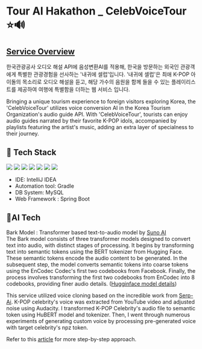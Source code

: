 # Tour AI Hakathon _ CelebVoiceTour ⭐🔊
## [Service Overview](https://youtu.be/d-fdLNISIXE)
한국관광공사 오디오 해설 API에 음성변환AI를 적용해, 한국을 방문하는 외국인 관광객에게 특별한 관광경험을 선사하는 '내귀에 셀럽'입니다. '내귀에 셀럽'은 최애 K-POP 아이돌의 목소리로 오디오 해설을 듣고, 해당 가수의 음원을 함께 들을 수 있는 플레이리스트를 제공하여 여행에 특별함을 더하는 웹 서비스 입니다.  <br>

Bringing a unique tourism experience to foreign visitors exploring Korea, the 'CelebVoiceTour' utilizes voice conversion AI in the Korea Tourism Organization's audio guide API. With 'CelebVoiceTour', tourists can enjoy audio guides narrated by their favorite K-POP idols, accompanied by playlists featuring the artist's music, adding an extra layer of specialness to their journey.

## 🔨 Tech Stack
<img src="https://img.shields.io/badge/Python-3766AB?style=flat-square&logo=Python&logoColor=white"/></a>
<img src="https://img.shields.io/badge/Java-F7DF1E?style=flat-square&logo=JavaScript&logoColor=white"/></a>
<img src="https://img.shields.io/badge/JavaScript-F7DF1E?style=flat-square&logo=JavaScript&logoColor=white"/></a>
<img src="https://img.shields.io/badge/SQL-A4373A?style=flat-square&logo=Microsoft Access&logoColor=white"/></a>
<img src="https://img.shields.io/badge/HTML-E34F26?style=flat-square&logo=HTML5&logoColor=white"/></a>
<img src="https://img.shields.io/badge/CSS-1572B6?style=flat-square&logo=CSS3&logoColor=white"/></a>
<img src="https://img.shields.io/badge/Pytorch-EE4C2C?style=flat-square&logo=TensorFlow&logoColor=white"/></a>

- IDE: IntelliJ IDEA
- Automation tool: Gradle
- DB System: MySQL
- Web Framework : Spring Boot

## 📌AI Tech
Bark Model : Transformer based text-to-audio model by [Suno AI](https://github.com/suno-ai/bark) <br>
The Bark model consists of three transformer models designed to convert text into audio, with distinct stages of processing. It begins by transforming text into semantic tokens using the BERT tokenizer from Hugging Face. These semantic tokens encode the audio content to be generated. In the subsequent step, the model converts semantic tokens into coarse tokens using the EnCodec Codec's first two codebooks from Facebook. Finally, the process involves transforming the first two codebooks from EnCodec into 8 codebooks, providing finer audio details. ([Hugginface model details](https://huggingface.co/suno/bark))

This service utilized voice cloning based on the incredible work from [Serp-Ai](https://huggingface.co/suno/bark). K-POP celebrity's voice was extracted from YouTube video and adjusted noise using Audacity. I transformed K-POP Celebrity's audio file to semantic token using HuBERT model and tokenizer. Then, I went through numerous experiments of generating custom voice by processing pre-generated voice with target celebrity's npz token.

Refer to this [article](https://www.linkedin.com/pulse/ai-voice-cloning-bark-hubert-practical-guide-felix-leber%3FtrackingId=gMIlVvyXRR2OfBRzSRU1fg%253D%253D/?trackingId=gMIlVvyXRR2OfBRzSRU1fg%3D%3D) for more step-by-step approach.

